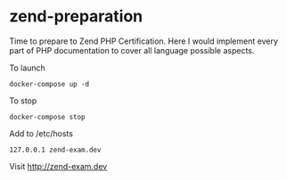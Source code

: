 # zend-preparation
Time to prepare to Zend PHP Certification. Here I would implement every part of PHP documentation to cover all language possible aspects.

To launch
```
docker-compose up -d
```

To stop
```
docker-compose stop
```

Add to /etc/hosts
```
127.0.0.1 zend-exam.dev
``` 
Visit http://zend-exam.dev 
